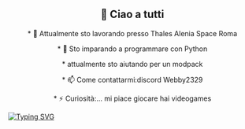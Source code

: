 <h2 align="center">👋 Ciao a tutti</h2>

<p align="center">
* 🔭 Attualmente sto lavorando presso Thales Alenia Space Roma
</p>
<p align="center">
* 🌱 Sto imparando a programmare con Python
</p>
<p align="center">
</p>
<p align="center">
*  attualmente sto aiutando per un modpack
</p>
<p align="center">
</p>
<p align="center">
* 📫 Come contattarmi:discord Webby2329
</p>
<p align="center">
* ⚡ Curiosità:... mi piace giocare hai videogames
</p>
<p align="center">

[![Typing SVG](https://readme-typing-svg.herokuapp.com?font=Fira+Code&size=14&pause=1000&color=2BF704&width=435&lines=%22mi+piace+tanto+giocare+hai+videogiochi%22)](https://git.io/typing-svg)


